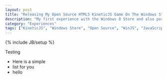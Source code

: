 ```yaml
---
layout: post
title: "Releasing My Open Source HTML5 KineticJS Game On The Windows Store"
description: "My first experience with the Windows 8 Store and also porting an existing JavaScript app, a game developed with the KineticJS Canvas API, to WinJS to be run as a Windows app"
category: "Experiences"
tags: ["KineticJS", "Windows Store", "Open Source", "WinJS", "JavaScript", "HTML5", "Canvas", "Games", "Game Development"]
---
```

{% include JB/setup %}

Testing

 - Here is a simple
 - list for you
 - hello